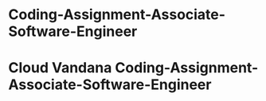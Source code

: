 # Coding-Assignment-Associate-Software-Engineer
# Cloud Vandana Coding-Assignment-Associate-Software-Engineer
